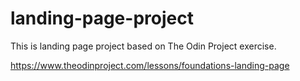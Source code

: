 # landing-page-project
This is landing page project based on The Odin Project exercise.

https://www.theodinproject.com/lessons/foundations-landing-page